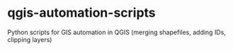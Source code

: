 # qgis-automation-scripts
Python scripts for GIS automation in QGIS (merging shapefiles, adding IDs, clipping layers)
